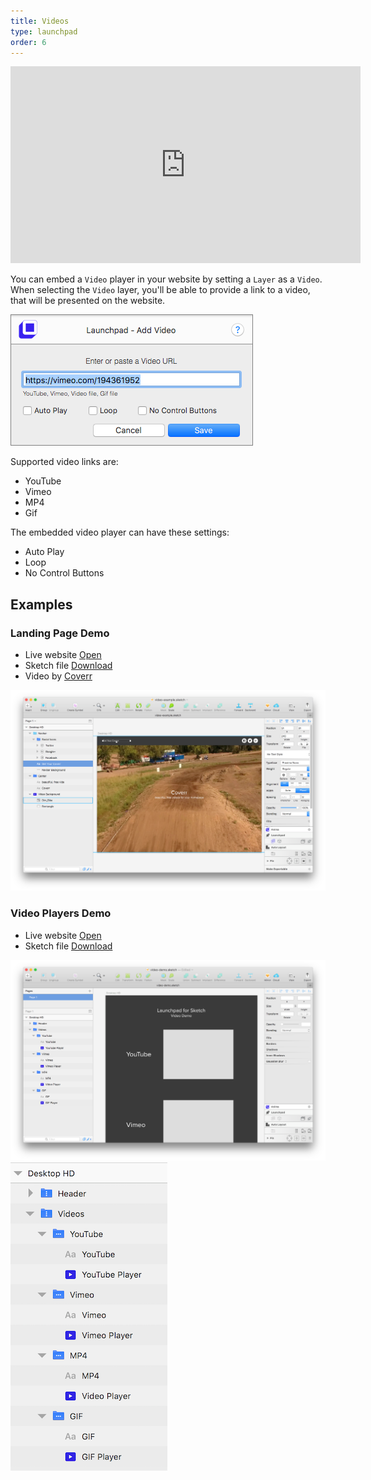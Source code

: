 ```yaml
---
title: Videos
type: launchpad
order: 6
---
```


<iframe width="560" height="315" src="https://www.youtube.com/embed/6GNAbZy4QsU" frameborder="0" allowfullscreen></iframe>

You can embed a `Video` player in your website by setting a `Layer` as a `Video`.  
When selecting the `Video` layer, you'll be able to provide a link to a video, that will be presented on the website.

![](/images/launchpad/video-settings.png)

Supported video links are:

* YouTube
* Vimeo
* MP4
* Gif

The embedded video player can have these settings:

* Auto Play
* Loop
* No Control Buttons

## Examples

### Landing Page Demo

* Live website [Open](https://launchpad.animaapp.com/video-mp4-example)
* Sketch file [Download](/assets/video-example.sketch)
* Video by [Coverr](https://www.coverr.co)

![](/images/launchpad/video1.png)

### Video Players Demo

* Live website [Open](https://launchpad.animaapp.com/video-demo)
* Sketch file [Download](/assets/video-demo.sketch)

![](/images/launchpad/video2.png)
![](/images/launchpad/video3.png)
